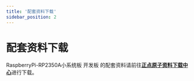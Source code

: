 ```yaml
---
title: '配套资料下载'
sidebar_position: 2
---
```


# 配套资料下载

RaspberryPi-RP2350A小系统板 开发板 的配套资料请前往[**正点原子资料下载中心**](http://www.openedv.com/docs/boards/xiaoxitongban/RaspberryPi/RP2350A.html)进行下载。
